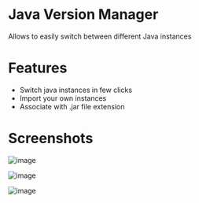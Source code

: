 # Java Version Manager

Allows to easily switch between different Java instances

# Features

- Switch java instances in few clicks
- Import your own instances
- Associate with .jar file extension

# Screenshots

![image](https://github.com/user-attachments/assets/8971bc3f-6dee-4a56-84bd-13ae66b9c02c)

![image](https://github.com/user-attachments/assets/04f1a7d6-77e7-4105-ae4b-e55418032b5f)

![image](https://github.com/user-attachments/assets/7016a803-0221-4c04-ae44-1043b70c88cd)
